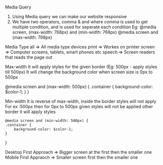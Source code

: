 Media Query 

1. Using Media query we can make our website responsive
2. We have two operators, comma & and where comma is used to get multiple condition, and is used for seperate each condition
 Eg: @media screen, (max-width: 768px) and (min-width: 768px)
     @media screen and (max-width: 768px)

Media Type
    all => All media type devices
    print => Workes on printer
    screen => Computer screens, tablets, smart phones etc 
    speech => Screen readers that reads the page out

Max-width 
    It will apply styles for the given border (Eg: 500px - apply styles till 500px)
    It will change the background color when screen size is 0px to 500px 
   
   @media screen and (max-width: 500px) {
    .container {
        background-color: $color-1;
    }
}

Min-width
    It is reverse of max-width, inside the border styles will not apply 
    For ex :500px then for 0px to 500px given styles will not be applied other border it will apply styles 

    @media screen and (min-width: 500px) {
    .container {
        background-color: $color-1;
    }
}

Desktop First Approach => Bigger screen at the first then the smaller one
Mobile First Appraoch => Smaller screen first then the smaller one 